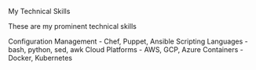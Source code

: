 My Technical Skills

These are my prominent technical skills

Configuration Management - Chef, Puppet, Ansible
Scripting Languages - bash, python, sed, awk
Cloud Platforms - AWS, GCP, Azure
Containers - Docker, Kubernetes
